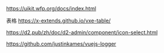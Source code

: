 

https://uikit.wfp.org/docs/index.html

表格 https://x-extends.github.io/vxe-table/

https://d2.pub/zh/doc/d2-admin/component/icon-select.html

https://github.com/justinkames/vuejs-logger




